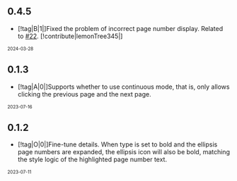 ## 0.4.5

- [!tag|B|1|]Fixed the problem of incorrect page number display. Related to [#22](https://github.com/any-tdf/stdf/pull/22). [!contribute|lemonTree345|]

<font size=1>2024-03-28</font>

## 0.1.3

- [!tag|A|0|]Supports whether to use continuous mode, that is, only allows clicking the previous page and the next page.

<font size=1>2023-07-16</font>

## 0.1.2

- [!tag|O|0|]Fine-tune details. When type is set to bold and the ellipsis page numbers are expanded, the ellipsis icon will also be bold, matching the style logic of the highlighted page number text.

<font size=1>2023-07-11</font>
